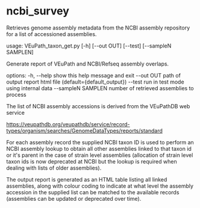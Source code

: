 # ncbi_survey
Retrieves genome assembly metadata from the NCBI assembly repository for a list of accessioned assemblies.

usage: VEuPath_taxon_get.py [-h] [--out OUT] [--test] [--sampleN SAMPLEN]

Generate report of VEuPath and NCBI/Refseq assembly overlaps.

options:
  -h, --help         show this help message and exit
  --out OUT          path of output report html file (default={default_output})
  --test             run in test mode using internal data
  --sampleN SAMPLEN  number of retrieved assemblies to process

The list of NCBI assembly accessions is derived from the VEuPathDB web service 

https://veupathdb.org/veupathdb/service/record-types/organism/searches/GenomeDataTypes/reports/standard

For each assembly record the supplied NCBI taxon ID is used to perform an NCBI assembly lookup to obtain all 
other assemblies linked to that taxon id or it's parent in the case of strain level assemblies (allocation of
strain level taxon ids is now deprecated at NCBI but the lookup is required when dealing with lists of older
assemblies).

The output report is generated as an HTML table listing all linked assemblies, along with colour coding to
indicate at what level the assembly accession in the supplied list can be matched to the available records
(assemblies can be updated or deprecated over time).